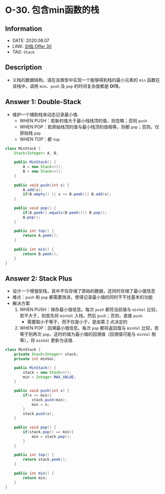 # O-30. 包含min函数的栈

## Information

- DATE: 2020.08.07
- LINK: [剑指 Offer 30](https://leetcode-cn.com/problems/bao-han-minhan-shu-de-zhan-lcof/)
- TAG: `Stack` 

## Description

- 义栈的数据结构，请在该类型中实现一个能够得到栈的最小元素的 `min` 函数在该栈中，调用 `min`、`push` 及 `pop` 的时间复杂度都是 **O(1)**。

## Answer 1: Double-Stack

- 维护一个辅助栈来动态记录最小值.
  - WHEN PUSH：若新的值大于最小栈栈顶的值，则忽略；否则 `push`
  - WHEN POP：若原始栈顶的值与最小栈顶的值相等，则都 `pop`；否则，仅原始栈 `pop`
  - WHEN TOP：都 `top`

```java
class MinStack {
    Stack<Integer> A, B;
    
    public MinStack() {
        A = new Stack<>();
        B = new Stack<>();
    }
    
    public void push(int x) {
        A.add(x);
        if(B.empty() || x <= B.peek()) B.add(x);
    }
    
    public void pop() {
        if(A.peek().equals(B.peek())) B.pop();
        A.pop();
    }
    
    public int top() {
        return A.peek();
    }
    
    public int min() {
        return B.peek();
    }
}
```

## Answer 2: Stack Plus

- 设计一个增强型栈，其中不仅存储了原始的数据，还同时存储了最小值信息
- 难点：`push` 和 `pop` 都需要改进，使得记录最小值的同时不干扰基本的功能
- 解决方案
  1. WHEN PUSH：保存最小值信息。每次 `push` 都将当前值与 `minVal` 比较，若不大于，则首先将 `minVal` 入栈，然后 `push`；否则，直接 `push`.
     - 需要取小于等于，而不仅是小于，是由第 2 点决定的
  2. WHEN POP：回溯最小值信息。每次 `pop` 都将返回值与 `minVal` 比较，若等于则再次 `pop`，这时的值为最小值的回溯值（回溯值可能与 `minVal` 相等），将 `minVal` 更新为该值.

```java
class MinStack {
    private Stack<Integer> stack;
    private int minVal;

    public MinStack() {
        stack = new Stack<>();
        min = Integer.MAX_VALUE;
    }
    
    public void push(int x) {
        if(x <= min){
            stack.push(min);
            min = x;
        }
        stack.push(x);
    }
    
    public void pop() {
        if(stack.pop() == min){
            min = stack.pop();
        }
    }
    
    public int top() {
        return stack.peek();
    }
    
    public int min() {
        return min;
    }
}
```

